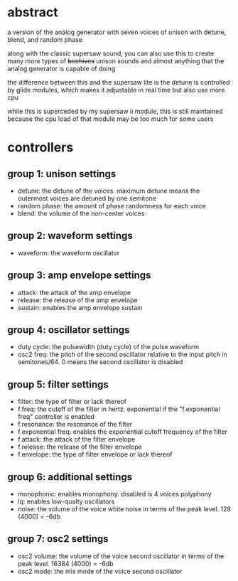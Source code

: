 # abstract

a version of the analog generator with seven voices of unison with detune, blend, and random phase

along with the classic supersaw sound, you can also use this to create many more types of ~~beehives~~ unison sounds and almost anything that the analog generator is capable of doing

the difference between this and the supersaw lite is the detune is controlled by glide modules, which makes it adjustable in real time but also use more cpu
 
while this is superceded by my supersaw ii module, this is still maintained because the cpu load of that module may be too much for some users

# controllers

## group 1: unison settings

- detune: the detune of the voices. maximum detune means the outermost voices are detuned by one semitone
- random phase: the amount of phase randomness for each voice
- blend: the volume of the non-center voices

## group 2: waveform settings

- waveform: the waveform oscillator

## group 3: amp envelope settings

- attack: the attack of the amp envelope
- release: the release of the amp envelope
- sustain: enables the amp envelope sustain

## group 4: oscillator settings

- duty cycle: the pulsewidth (duty cycle) of the pulse waveform
- osc2 freq: the pitch of the second oscillator relative to the input pitch in semitones/64. 0 means the second oscillator is disabled

## group 5: filter settings

- filter: the type of filter or lack thereof
- f.freq: the cutoff of the filter in hertz. exponential if the "f.exponential freq" controller is enabled
- f.resonance: the resonance of the filter
- f.exponential freq: enables the exponential cutoff frequency of the filter
- f.attack: the attack of the filter envelope
- f.release: the release of the filter envelope
- f.envelope: the type of filter envelope or lack thereof

## group 6: additional settings

- monophonic: enables monophony. disabled is 4 voices polyphony
- lq: enables low-qualty oscillators
- noise: the volume of the voice white noise in terms of the peak level. 128 (4000) = -6db

## group 7: osc2 settings

- osc2 volume: the volume of the voice second oscillator in terms of the peak level. 16384 (4000) = -6db
- osc2 mode: the mix mode of the voice second oscillator
